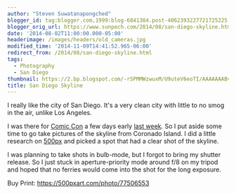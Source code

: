 ```yaml
---
author: "Steven Suwatanapongched"
blogger_id: tag:blogger.com,1999:blog-6841384.post-4062393227721725225
blogger_orig_url: https://www.sunpech.com/2014/08/san-diego-skyline.html
date: '2014-08-02T11:00:00.000-05:00'
headerimage: /images/headers/old_cameras.jpg
modified_time: '2014-11-09T14:41:52.965-06:00'
redirect_from: /2014/08/san-diego-skyline.html
tags:
  - Photography
  - San Diego
thumbnail: https://2.bp.blogspot.com/-rSPMMWzwuxM/U9uteV6eoTI/AAAAAAABv4I/k-u3YnqEhJg/s600/2014-07-22+at+21-32-55.jpg
title: San Diego Skyline
---
```



I really like the city of San Diego. It's a very clean city with little to no smog in the air, unlike Los Angeles.

I was there for <a href="https://www.comic-con.org/cci">Comic Con</a> a few days early <a href="/2014/07/san-diego-comic-con-2014">last week</a>. So I put aside some time to go take pictures of the skyline from Coronado Island. I did a little research on <a href="https://www.500px.com/">500px</a> and picked a spot that had a clear shot of the skyline.

I was planning to take shots in bulb-mode, but I forgot to bring my shutter release. So I just stuck in aperture-priority mode around f/8 on my tripod and hoped that no ferries would come into the shot for the long exposure.

Buy Print: <a href="https://500pxart.com/photo/77506553">https://500pxart.com/photo/77506553</a>
<a href="https://2.bp.blogspot.com/-rSPMMWzwuxM/U9uteV6eoTI/AAAAAAABv4I/k-u3YnqEhJg/s600/2014-07-22+at+21-32-55.jpg" alt="" ><img   border="0" src="https://2.bp.blogspot.com/-rSPMMWzwuxM/U9uteV6eoTI/AAAAAAABv4I/k-u3YnqEhJg/s600/2014-07-22+at+21-32-55.jpg" alt=""   /></a>